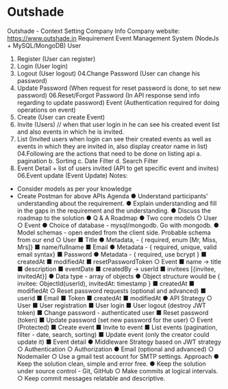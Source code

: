 # Outshade
Outshade - Context Setting
Company Info
Company website: https://www.outshade.in
Requirement
Event Management System (NodeJs + MySQL/MongoDB)
User
01. Register (User can register)
02. Login (User login)
03. Logout (User logout)
04.Change Password (User can change his password)
05. Update Password (When request for reset password is done, to set new
password)
06.Reset/Forgot Password (In API response send info regarding to update
password)
Event (Authentication required for doing operations on event)
01. Create (User can create Event)
02. Invite (Users) // when that user login in he can see his created event list and
also events in which he is invited.
03. List (Invited users when login can see their created events as well as events in
which they are invited in, also display creator name in list)
04.Following are the actions that need to be done on listing api
a. pagination
b. Sorting
c. Date Filter
d. Search Filter
05. Event Detail + list of users invited (API to get specific event and invites)
06.Event update (Event Update)
Notes:
- Consider models as per your knowledge
- Create Postman for above APIs
Agenda
● Understand participants' understanding about the requirement.
● Explain understanding and fill in the gaps in the requirement and the
understanding.
● Discuss the roadmap to the solution
● Q & A
Roadmap
● Two core models
○ User
○ Event
● Choice of database - mysql/mongodb. Go with mongodb.
● Model schemas - open ended from the client side. Probable schema from our
end
○ User
■ Title
● Metadata, - { required, enum [Mr, Miss, Mrs]}
■ name/fullname
■ Email
● Metadata - { required, unique, valid email syntax}
■ Password
● Metadata - { required, use bcrypt }
■ createdAt
■ modifiedAt
■ resetPasswordToken
○ Event
■ name -> title
■ description
■ eventDate
■ createdBy -> userId
■ invitees [{invitee, invitedAt}]
● Data type - array of objects
● Object structure would be { invitee: ObjectId(userId),
invitedAt: timestamp }
■ createdAt
■ modifiedAt
○ Reset password requests (optional and advanced)
■ userid
■ Email
■ Token
■ createdAt
■ modifiedAt
● API Strategy
○ User
■ User registration
■ User login
■ User logout (destroy JWT token)
■ Change password - authenticated user
■ Reset password (token)
■ Update password (set new password for the user)
○ Event (Protected)
■ Create event
■ Invite to event
■ List events (pagination, filter - date, search, sorting)
■ Update event (only the creator could update it)
■ Event detail
● Middleware Strategy based on JWT strategy
○ Authentication
○ Authorization
● Email (optional and advanced)
○ Nodemailer
○ Use a gmail test account for SMTP settings.
Approach
● Keep the solution clean, simple and error free.
● Keep the solution under source control - Git, GitHub
○ Make commits at logical intervals.
○ Keep commit messages relatable and descriptive.

